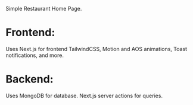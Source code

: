 Simple Restaurant Home Page.

# Frontend:

Uses Next.js for frontend
TailwindCSS, Motion and AOS animations, Toast notifications, and more.

# Backend:

Uses MongoDB for database.
Next.js server actions for queries.
